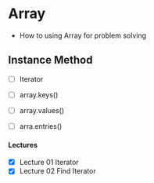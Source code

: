 # Array 
- How to using Array for problem solving

## Instance Method
- [ ] Iterator
- [ ] array.keys()
- [ ] array.values()
- [ ] arra.entries()



#### Lectures
- [x] Lecture 01 Iterator
- [x] Lecture 02 Find Iterator